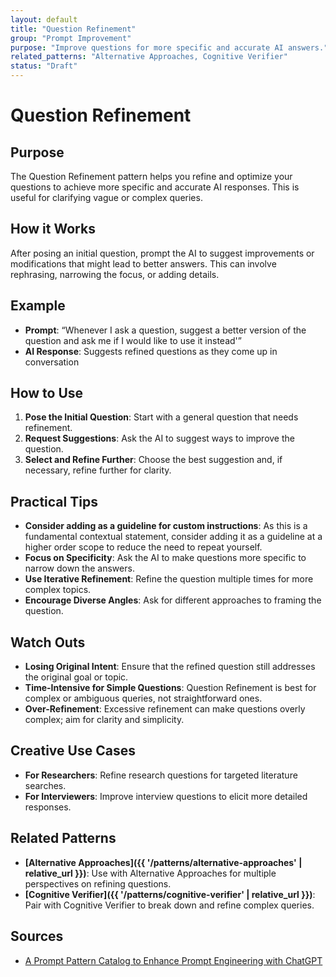 ```yaml
---
layout: default
title: "Question Refinement"
group: "Prompt Improvement"
purpose: "Improve questions for more specific and accurate AI answers."
related_patterns: "Alternative Approaches, Cognitive Verifier"
status: "Draft"
---
```


# Question Refinement

## Purpose
The Question Refinement pattern helps you refine and optimize your questions to achieve more specific and accurate AI responses. This is useful for clarifying vague or complex queries.

## How it Works
After posing an initial question, prompt the AI to suggest improvements or modifications that might lead to better answers. This can involve rephrasing, narrowing the focus, or adding details.

## Example
- **Prompt**: “Whenever I ask a question, suggest a better version of the question and ask me if I would like to use it instead'”
- **AI Response**: Suggests refined questions as they come up in conversation

## How to Use
1. **Pose the Initial Question**: Start with a general question that needs refinement.
2. **Request Suggestions**: Ask the AI to suggest ways to improve the question.
3. **Select and Refine Further**: Choose the best suggestion and, if necessary, refine further for clarity.

## Practical Tips
- **Consider adding as a guideline for custom instructions**: As this is a fundamental contextual statement, consider adding it as a guideline at a higher order scope to reduce the need to repeat yourself.
- **Focus on Specificity**: Ask the AI to make questions more specific to narrow down the answers.
- **Use Iterative Refinement**: Refine the question multiple times for more complex topics.
- **Encourage Diverse Angles**: Ask for different approaches to framing the question.

## Watch Outs
- **Losing Original Intent**: Ensure that the refined question still addresses the original goal or topic.
- **Time-Intensive for Simple Questions**: Question Refinement is best for complex or ambiguous queries, not straightforward ones.
- **Over-Refinement**: Excessive refinement can make questions overly complex; aim for clarity and simplicity.

## Creative Use Cases
- **For Researchers**: Refine research questions for targeted literature searches.
- **For Interviewers**: Improve interview questions to elicit more detailed responses.

## Related Patterns
- **[Alternative Approaches]({{ '/patterns/alternative-approaches' | relative_url }})**: Use with Alternative Approaches for multiple perspectives on refining questions.
- **[Cognitive Verifier]({{ '/patterns/cognitive-verifier' | relative_url }})**: Pair with Cognitive Verifier to break down and refine complex queries.

## Sources
- [A Prompt Pattern Catalog to Enhance Prompt Engineering with ChatGPT](https://arxiv.org/pdf/2302.11382)